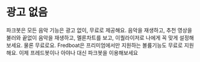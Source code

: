 # 광고 없음
파크봇은 모든 음악 기능은 광고 없이, 무료로 제공해요.
음악을 재생하고, 추천 영상을 불러와 끝없이 음악을 재생하고, 멜론차트를 보고, 이퀄라이저로 나에게 꼭 맞게 설정해보세요. 물론 무료로요. Fredboat은 프리미엄에서만 지원하는 볼륨기능도 무료로 지원해요. 이제 프레드봇이나 아야나 대신 파크봇을 이용해보세요
